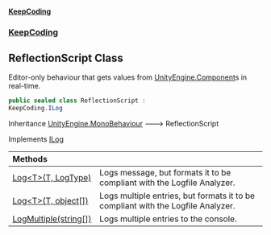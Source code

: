 #### [KeepCoding](index.md 'index')
### [KeepCoding](KeepCoding.md 'KeepCoding')
## ReflectionScript Class
Editor-only behaviour that gets values from [UnityEngine.Component](https://docs.microsoft.com/en-us/dotnet/api/UnityEngine.Component 'UnityEngine.Component')s in real-time.  
```csharp
public sealed class ReflectionScript :
KeepCoding.ILog
```

Inheritance [UnityEngine.MonoBehaviour](https://docs.microsoft.com/en-us/dotnet/api/UnityEngine.MonoBehaviour 'UnityEngine.MonoBehaviour') &#129106; ReflectionScript  

Implements [ILog](KeepCoding_ILog.md 'KeepCoding.ILog')  

| Methods | |
| :--- | :--- |
| [Log&lt;T&gt;(T, LogType)](KeepCoding_ReflectionScript_Log_T_(T_LogType).md 'KeepCoding.ReflectionScript.Log&lt;T&gt;(T, LogType)') | Logs message, but formats it to be compliant with the Logfile Analyzer.<br/> |
| [Log&lt;T&gt;(T, object[])](KeepCoding_ReflectionScript_Log_T_(T_object__).md 'KeepCoding.ReflectionScript.Log&lt;T&gt;(T, object[])') | Logs multiple entries, but formats it to be compliant with the Logfile Analyzer.<br/> |
| [LogMultiple(string[])](KeepCoding_ReflectionScript_LogMultiple(string__).md 'KeepCoding.ReflectionScript.LogMultiple(string[])') | Logs multiple entries to the console.<br/> |
